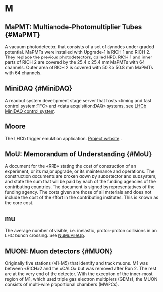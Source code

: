 # M

## MaPMT: Multianode-Photomultiplier Tubes {#MaPMT}

A vacuum photodetector, that consists of a set of dynodes under graded potential.
MaPMTs were installed with Upgrade-1 in RICH 1 and RICH 2.
They replace the previous photodetectors, called [HPD](#HPD).
RICH 1 and inner parts of RICH 2 are covered by the 25.4 x 25.4 mm MaPMTs with 64 channels.
Outer area of RICH 2 is covered with 50.8 x 50.8 mm MaPMTs with 64 channels. 

## MiniDAQ {#MiniDAQ}

A readout system development stage server that hosts «timing and fast control system:TFC» and «data acquisition:DAQ» systems, see [LHCb MiniDAQ control system](https://cds.cern.ch/record/2702137/files/10.1051_epjconf_201921401005.pdf).

## Moore

The LHCb trigger emulation application. [Project website](http://lhcbdoc.web.cern.ch/lhcbdoc/moore/) .

## MoU: Memorandum of Understanding {#MoU}

A document for the «RRB» stating the cost of construction of an experiment, or its major upgrade, or its maintenance and operations.
The construction documents are broken down by subdetector and subsystem, and state the sum that will be paid by each
of the funding agencies of the contributing countries. The document is signed by representatives of the funding agency.
The costs given are those of all materials and does not include the cost of the effort in the contributing institutes.
This is known as the core cost.

## mu

The average number of visible, i.e. inelastic, proton-proton collisions in an LHC bunch crossing.
See [NuMuPileUp](https://twiki.cern.ch/twiki/bin/view/LHCb/NuMuPileUp).

## MUON: Muon detectors {#MUON}

Originally five stations (M1-M5) that identify and track muons.
M1 was between «RICH»2 and the «CALO» but was removed after Run 2.
The rest are at the very end of the detector.
With the exception of the inner-most region of M1, which used triple gas electron multipliers (GEMs), the MUON consists of multi-wire proportional chambers (MWPCs).
